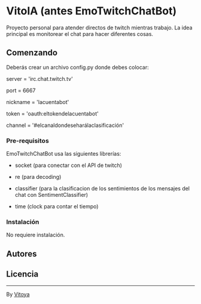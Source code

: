 # VitoIA (antes EmoTwitchChatBot)

Proyecto personal para atender directos de twitch mientras trabajo.
La idea principal es monitorear el chat para hacer diferentes cosas.

## Comenzando 

Deberás crear un archivo config.py donde debes colocar:

server = 'irc.chat.twitch.tv'

port = 6667

nickname = 'lacuentabot'

token = 'oauth:eltokendelacuentabot'

channel = '#elcanaldondeseharálaclasificación'


### Pre-requisitos 

EmoTwitchChatBot usa las siguientes librerías:

- socket (para conectar con el API de twitch)

- re (para decoding)

- classifier (para la clasificacion de los sentimientos de los mensajes del chat con SentimentClassifier)

- time (clock para contar el tiempo)


### Instalación 

No requiere instalación.

## Autores 

## Licencia 



---
By [Vitoya](https://github.com/vit0y4)